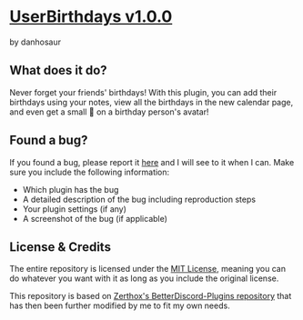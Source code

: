 # [UserBirthdays v1.0.0](https://github.com/DanielSimonsen90/BetterDiscord-Plugins/dist/bd/UserBirthdays)
by danhosaur

## What does it do?
Never forget your friends' birthdays! With this plugin, you can add their birthdays using your notes, view all the birthdays in the new calendar page, and even get a small 🎂 on a birthday person's avatar!

## Found a bug?
If you found a bug, please report it [here](https://github.com/DanielSimonsen90/BetterDiscord-Plugins/issues) and I will see to it when I can. Make sure you include the following information:
- Which plugin has the bug
- A detailed description of the bug including reproduction steps
- Your plugin settings (if any)
- A screenshot of the bug (if applicable)

## License & Credits
The entire repository is licensed under the [MIT License](https://opensource.org/licenses/MIT), meaning you can do whatever you want with it as long as you include the original license.

This repository is based on [Zerthox's BetterDiscord-Plugins repository](https://github.com/Zerthox/BetterDiscord-Plugins) that has then been further modified by me to fit my own needs.